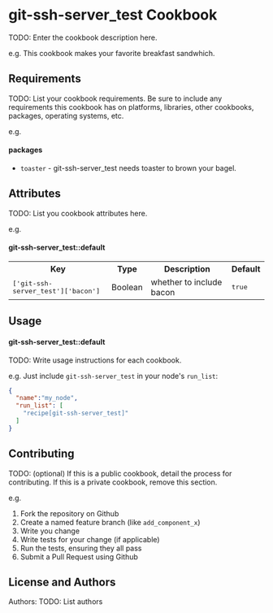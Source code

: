 git-ssh-server_test Cookbook
======================
TODO: Enter the cookbook description here.

e.g.
This cookbook makes your favorite breakfast sandwhich.

Requirements
------------
TODO: List your cookbook requirements. Be sure to include any requirements this cookbook has on platforms, libraries, other cookbooks, packages, operating systems, etc.

e.g.
#### packages
- `toaster` - git-ssh-server_test needs toaster to brown your bagel.

Attributes
----------
TODO: List you cookbook attributes here.

e.g.
#### git-ssh-server_test::default
<table>
  <tr>
    <th>Key</th>
    <th>Type</th>
    <th>Description</th>
    <th>Default</th>
  </tr>
  <tr>
    <td><tt>['git-ssh-server_test']['bacon']</tt></td>
    <td>Boolean</td>
    <td>whether to include bacon</td>
    <td><tt>true</tt></td>
  </tr>
</table>

Usage
-----
#### git-ssh-server_test::default
TODO: Write usage instructions for each cookbook.

e.g.
Just include `git-ssh-server_test` in your node's `run_list`:

```json
{
  "name":"my_node",
  "run_list": [
    "recipe[git-ssh-server_test]"
  ]
}
```

Contributing
------------
TODO: (optional) If this is a public cookbook, detail the process for contributing. If this is a private cookbook, remove this section.

e.g.
1. Fork the repository on Github
2. Create a named feature branch (like `add_component_x`)
3. Write you change
4. Write tests for your change (if applicable)
5. Run the tests, ensuring they all pass
6. Submit a Pull Request using Github

License and Authors
-------------------
Authors: TODO: List authors
